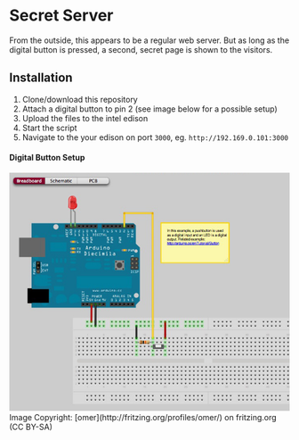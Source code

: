 # Secret Server
From the outside, this appears to be a regular web server. But as long as the digital button is pressed, a second, secret page is shown to the visitors.

## Installation
1. Clone/download this repository
2. Attach a digital button to pin 2 (see image below for a possible setup)
3. Upload the files to the intel edison
4. Start the script
5. Navigate to the your edison on port `3000`, eg. `http://192.169.0.101:3000`

#### Digital Button Setup
<img src="repo/digital-button.jpg" alt="Setting up the button on pin 2" />
Image Copyright: [omer](http://fritzing.org/profiles/omer/) on fritzing.org (CC BY-SA)
